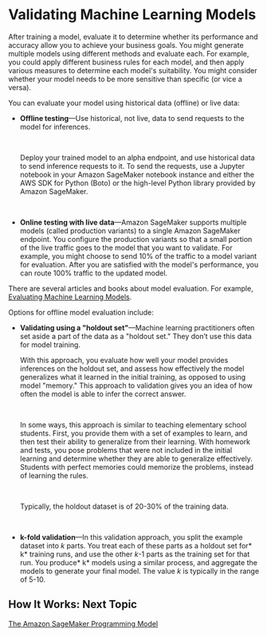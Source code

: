 # Validating Machine Learning Models<a name="how-it-works-model-validation"></a>

After training a model, evaluate it to determine whether its performance and accuracy allow you to achieve your business goals\. You might generate multiple models using different methods and evaluate each\. For example, you could apply different business rules for each model, and then apply various measures to determine each model's suitability\. You might consider whether your model needs to be more sensitive than specific \(or vice a versa\)\. 

You can evaluate your model using historical data \(offline\) or live data:
+ **Offline testing**—Use historical, not live, data to send requests to the model for inferences\. 

   

  Deploy your trained model to an alpha endpoint, and use historical data to send inference requests to it\. To send the requests, use a Jupyter notebook in your Amazon SageMaker notebook instance and either the AWS SDK for Python \(Boto\) or the high\-level Python library provided by Amazon SageMaker\.

   
+ **Online testing with live data**—Amazon SageMaker supports multiple models \(called production variants\) to a single Amazon SageMaker endpoint\. You configure the production variants so that a small portion of the live traffic goes to the model that you want to validate\. For example, you might choose to send 10% of the traffic to a model variant for evaluation\. After you are satisfied with the model's performance, you can route 100% traffic to the updated model\. 

There are several articles and books about model evaluation\. For example, [Evaluating Machine Learning Models](http://www.oreilly.com/data/free/evaluating-machine-learning-models.csp)\. 

Options for offline model evaluation include:
+ **Validating using a "holdout set"**—Machine learning practitioners often set aside a part of the data as a "holdout set\." They don’t use this data for model training\.

  With this approach, you evaluate how well your model provides inferences on the holdout set, and assess how effectively the model generalizes what it learned in the initial training, as opposed to using model "memory\." This approach to validation gives you an idea of how often the model is able to infer the correct answer\. 

   

  In some ways, this approach is similar to teaching elementary school students\. First, you provide them with a set of examples to learn, and then test their ability to generalize from their learning\. With homework and tests, you pose problems that were not included in the initial learning and determine whether they are able to generalize effectively\. Students with perfect memories could memorize the problems, instead of learning the rules\.

   

  Typically, the holdout dataset is of 20\-30% of the training data\.

   
+ **k\-fold validation**—In this validation approach, you split the example dataset into *k* parts\. You treat each of these parts as a holdout set for* k* training runs, and use the other *k*\-1 parts as the training set for that run\. You produce* k* models using a similar process, and aggregate the models to generate your final model\. The value *k* is typically in the range of 5\-10\.

## How It Works: Next Topic<a name="howitwork-validation-nextstep"></a>

 [The Amazon SageMaker Programming Model ](how-it-works-prog-model.md) 